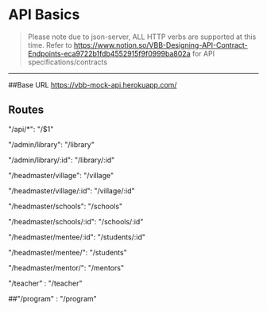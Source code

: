# API Basics

> Please note due to json-server, ALL HTTP verbs are supported at this time. Refer to https://www.notion.so/VBB-Designing-API-Contract-Endpoints-eca9722b1fdb4552915f9f0999ba802a for API specifications/contracts
---
##Base URL
https://vbb-mock-api.herokuapp.com/

## Routes

"/api/*": "/$1"

"/admin/library": "/library"

 "/admin/library/:id": "/library/:id"
 
  "/headmaster/village": "/village"
  
 "/headmaster/village/:id": "/village/:id"
 
"/headmaster/schools": "/schools"

  "/headmaster/schools/:id": "/schools/:id"
 
  "/headmaster/mentee/:id": "/students/:id"
  
  "/headmaster/mentee/": "/students"
  
  "/headmaster/mentor/": "/mentors"
  
  "/teacher" : "/teacher"
  
  ##"/program" : "/program"
  
  
 
